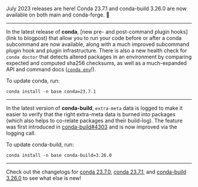 July 2023 releases are here! Conda 23.7.1 and conda-build 3.26.0 are now available on both main and conda-forge. 🎊

* * *

In the latest release of **conda**, [new pre- and post-command plugin hooks](link to blogpost) that allow you to run your code before or after a conda subcommand are now available, along with a much improved subcommand plugin hook and plugin infrastructure. There is also a new health check for `conda doctor` that detects altered packages in an environment by comparing expected and computed sha256 checksums, as well as a much-expanded API and command docs ([`conda env`](https://docs.conda.io/projects/conda/en/23.7.x/commands/env/index.html)!).

To update conda, run:

```
conda install -n base conda=23.7.1
```

* * *

In the latest version of **conda-build**, `extra-meta` data is logged to make it easier to verify that the right extra-meta data is burned into packages (which also helps to co-relate packages and their build-log). The feature was first introduced in [conda-build#4303](https://github.com/conda/conda-build/pull/4303) and is now improved via the logging call.

To update conda-build, run:

```
conda install -n base conda-build=3.26.0
```

* * *

Check out the changelogs for [conda 23.7.0](https://github.com/conda/conda/releases/tag/23.7.0), [conda 23.7.1](https://github.com/conda/conda/releases/tag/23.7.1), and [conda-build 3.26.0](https://github.com/conda/conda-build/releases/tag/3.26.0) to see what else is new!
